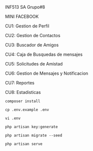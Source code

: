 INF513      SA      Grupo#8

MINI FACEBOOK

CU1: Gestion de Perfil

CU2: Gestion de Contactos

CU3: Buscador de Amigos

CU4: Caja de Busquedas de mensajes

CU5: Solicitudes de Amistad

CU6: Gestion de Mensajes y Notificacion

CU7: Reportes

CU8: Estadisticas


```composer install```

```cp .env.example .env ```

```vi .env ```

```php artisan key:generate```

```php artisan migrate --seed ```

```php artisan serve ```
